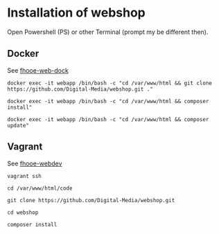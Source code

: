 # Installation of webshop

Open Powershell (PS) or other Terminal (prompt my be different then).

## Docker

See [fhooe-web-dock](https://github.com/Digital-Media/fhooe-web-dock)

```shell
docker exec -it webapp /bin/bash -c "cd /var/www/html && git clone https://github.com/Digital-Media/webshop.git ."
```
```shell
docker exec -it webapp /bin/bash -c "cd /var/www/html && composer install"
```
```shell
docker exec -it webapp /bin/bash -c "cd /var/www/html && composer update"
```

## Vagrant

See [fhooe-webdev](https://github.com/Digital-Media/fhooe-webdev)

```shell
vagrant ssh
```
```shell
cd /var/www/html/code
```
```
git clone https://github.com/Digital-Media/webshop.git
```
```shell
cd webshop
```
```shell
composer install
```
